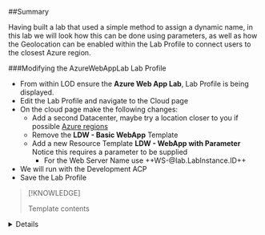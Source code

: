 ##Summary

Having built a lab that used a simple method to assign a dynamic name, in this lab we will look how this can be done using parameters, as well as how the Geolocation can be enabled within the Lab Profile to connect users to the closest Azure region.

###Modifying the AzureWebAppLab Lab Profile

- From within LOD ensure the **Azure Web App Lab**, Lab Profile is being displayed.
- Edit the Lab Profile and navigate to the Cloud page
- On the cloud page make the following changes:
    - Add a second Datacenter, maybe try a location closer to you if possible [Azure regions](https://azure.microsoft.com/en-gb/global-infrastructure/geographies/#overview)
    - Remove the **LDW - Basic WebApp** Template
    - Add a new Resource Template **LDW - WebApp with Parameter**  Notice this requires a parameter to be supplied
        - For the Web Server Name use ++WS-&#64;lab.LabInstance.ID++
- We will run with the Development ACP
- Save the Lab Profile

>[!KNOWLEDGE]<summary>
  Template contents
</summary>
<details>
>In this ARM Template notice there is a parameters section near the top and at the bottom there is an Output section.
>
>```ARMTemplate-nocopy
>{
>    "$schema": "https://schema.management.azure.com/schemas/2019-04-01/deploymentTemplate.json#",
>   "contentVersion": "1.0.0.0",
>        "parameters": {
>            "webServerName": {
>            "type": "string"
>    }
>  },
>    "resources": [
>        {
>            "apiVersion": "2021-03-01",
>            "name": "AppServicePlan1",
>            "type": "Microsoft.Web/serverfarms",
>            "location": "[resourceGroup().location]",
>            "sku": {
>                "name": "D1",
>                "capacity": 1
>        },
>            "properties": {
>                "name": "AppServicePlan1"
>           }
>        },
>        {
>            "apiVersion": "2021-03-01",
>            "name": "[parameters('webServerName')]",
>            "type": "Microsoft.Web/sites",
>            "location": "[resourceGroup().location]",
>            "dependsOn": [
>                "Microsoft.Web/serverfarms/AppServicePlan1"
>            ],
>            "properties": {
>                "name": "[parameters('webServerName')]",
>                "serverFarmId": "[resourceId('Microsoft.Web/serverfarms/', 'AppServicePlan1')]",
>                "httpsOnly":true
>            }
>        }
>    ],
>    "outputs": {
>        "webServerFQDN": {
>        "type": "String",
>        "value": "[reference(parameters('webServerName')).defaultHostName]"
>        }
>    }
>}
>```


###Testing the ARM template

- Launch the Lab Profile **Azure Web App Lab**
- Navigate into your Resource Group.
- Did this resource group provision in another geography?  This will depend based on your location, and the locations added to Azure.

>[!ALERT] It can still take up to 90 seconds for the resource to become available in Azure so there still might be an error when you view the Resource Group.  Just wait a couple of minutes and try again.

- Select the Web App (listed as App Service) with a name of WS-@lab.LabInstance.Id
- Notice the Website Name based on the information you suppled in the parameter for the template
- Copy the Web App URL and paste into a local browser to confirm the Website loads the default Webpage.
- Close the Web Site.
- The template also had an Output parameter.  Edit the instructions for the **Azure Web App Lab** Lab Profile from the Burger Menu while the lab is running lab and try to find the **@lab** variable for the output parameter.
    
>[!Hint] <details>
    Look at the @lab menu in the instructions editor.  Do any of the enteries mention the returned value of an output parameter
    </details>

- [] This completes the activities for Lab 4 please let your instructor know that you have completed Lab 4

Press **End** to complete this set of labs.
